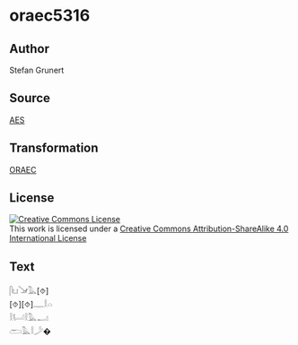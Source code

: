 # oraec5316

## Author

Stefan Grunert

## Source

[AES](https://github.com/simondschweitzer/aes)

## Transformation

[ORAEC](https://oraec.github.io/)

## License

<a rel="license" href="http://creativecommons.org/licenses/by-sa/4.0/"><img alt="Creative Commons License" style="border-width:0" src="https://i.creativecommons.org/l/by-sa/4.0/88x31.png" /></a><br />This work is licensed under a <a rel="license" href="http://creativecommons.org/licenses/by-sa/4.0/">Creative Commons Attribution-ShareAlike 4.0 International License</a>

## Text

𓋴𓂓𓍁𓅓[⯑]<br>
[⯑][⯑]𓊃𓎛𓏏<br>
𓎛𓂡𓎛𓅓𓂝<br>
𓂧𓅓𓎛𓌳�<br>
